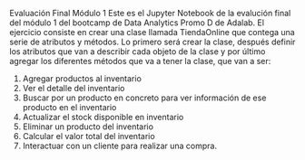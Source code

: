 Evaluación Final Módulo 1
Este es el Jupyter Notebook de la evalución final del módulo 1 del bootcamp de Data Analytics Promo D de Adalab.
El ejercicio consiste en crear una clase llamada TiendaOnline que contega una serie de atributos y métodos. 
Lo primero será crear la clase, después definir los atributos que van a describir cada objeto de la clase y por último agregar los diferentes métodos que va a tener la clase, que van a ser:
1. Agregar productos al inventario
2. Ver el detalle del inventario 
3. Buscar por un producto en concreto para ver información de ese producto en el inventario
4. Actualizar el stock disponible en inventario
5. Eliminar un producto del inventario
6. Calcular el valor total del inventario
7. Interactuar con un cliente para realizar una compra. 